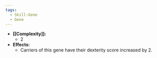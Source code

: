 ```yaml
---
tags:
  - Skill-Gene
  - Gene
---
```

- **[[Complexity]]:**
	- 2
- **Effects:**
	- Carriers of this gene have their dexterity score increased by 2.